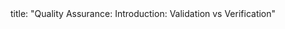 <frontmatter>
title: "Quality Assurance: Introduction: Validation vs Verification"
</frontmatter>

<include src="index-body.md" boilerplate />
